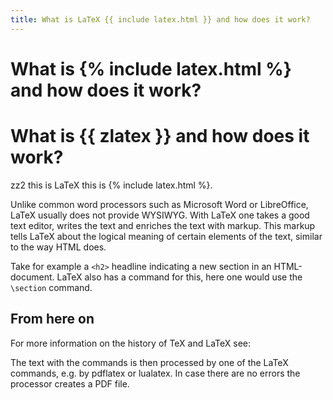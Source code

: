 ```yaml
---
title: What is LaTeX {{ include latex.html }} and how does it work?
---
```


# What is {% include latex.html %} and how does it work?


# What is {{ zlatex }} and how does it work?

zz2 this is LaTeX  this is {% include latex.html %}.

Unlike common word processors such as Microsoft Word or LibreOffice, LaTeX usually does not provide WYSIWYG. With LaTeX one takes a good text editor, writes the text and enriches the text with markup. This markup tells LaTeX about the logical meaning of certain elements of the text, similar to the way HTML does.

Take for example a `<h2>` headline indicating a new section in an HTML-document. LaTeX also has a command for this, here one would use the `\section` command.

## From here on

For more information on the history of TeX and LaTeX see:



 The text with the commands is then processed by one of the LaTeX commands, e.g. by pdflatex or lualatex. In case there are no errors the processor creates a PDF file.
